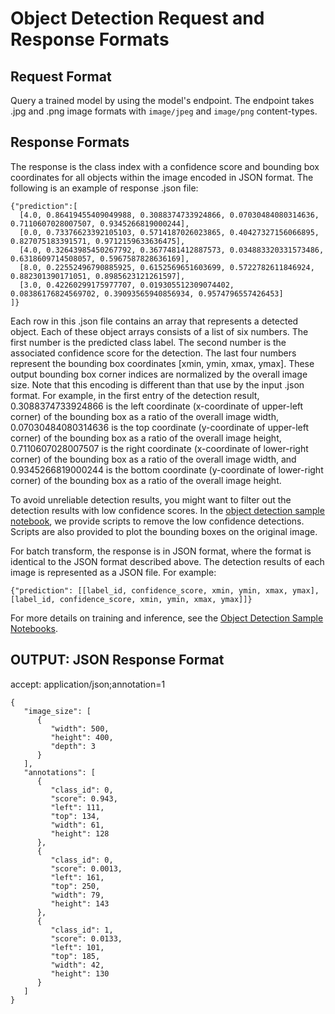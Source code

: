 # Object Detection Request and Response Formats<a name="object-detection-in-formats"></a>

## Request Format<a name="object-detection-json"></a>

Query a trained model by using the model's endpoint\. The endpoint takes \.jpg and \.png image formats with `image/jpeg` and `image/png` content\-types\.

## Response Formats<a name="object-detection-recordio"></a>

The response is the class index with a confidence score and bounding box coordinates for all objects within the image encoded in JSON format\. The following is an example of response \.json file:

```
{"prediction":[
  [4.0, 0.86419455409049988, 0.3088374733924866, 0.07030484080314636, 0.7110607028007507, 0.9345266819000244],
  [0.0, 0.73376623392105103, 0.5714187026023865, 0.40427327156066895, 0.827075183391571, 0.9712159633636475],
  [4.0, 0.32643985450267792, 0.3677481412887573, 0.034883320331573486, 0.6318609714508057, 0.5967587828636169],
  [8.0, 0.22552496790885925, 0.6152569651603699, 0.5722782611846924, 0.882301390171051, 0.8985623121261597],
  [3.0, 0.42260299175977707, 0.019305512309074402, 0.08386176824569702, 0.39093565940856934, 0.9574796557426453]
]}
```

Each row in this \.json file contains an array that represents a detected object\. Each of these object arrays consists of a list of six numbers\. The first number is the predicted class label\. The second number is the associated confidence score for the detection\. The last four numbers represent the bounding box coordinates \[xmin, ymin, xmax, ymax\]\. These output bounding box corner indices are normalized by the overall image size\. Note that this encoding is different than that use by the input \.json format\. For example, in the first entry of the detection result, 0\.3088374733924866 is the left coordinate \(x\-coordinate of upper\-left corner\) of the bounding box as a ratio of the overall image width, 0\.07030484080314636 is the top coordinate \(y\-coordinate of upper\-left corner\) of the bounding box as a ratio of the overall image height, 0\.7110607028007507 is the right coordinate \(x\-coordinate of lower\-right corner\) of the bounding box as a ratio of the overall image width, and 0\.9345266819000244 is the bottom coordinate \(y\-coordinate of lower\-right corner\) of the bounding box as a ratio of the overall image height\. 

To avoid unreliable detection results, you might want to filter out the detection results with low confidence scores\. In the [object detection sample notebook](https://github.com/awslabs/amazon-sagemaker-examples/tree/master/introduction_to_amazon_algorithms/object_detection_pascalvoc_coco), we provide scripts to remove the low confidence detections\. Scripts are also provided to plot the bounding boxes on the original image\.

For batch transform, the response is in JSON format, where the format is identical to the JSON format described above\. The detection results of each image is represented as a JSON file\. For example:

```
{"prediction": [[label_id, confidence_score, xmin, ymin, xmax, ymax], [label_id, confidence_score, xmin, ymin, xmax, ymax]]}
```

For more details on training and inference, see the [Object Detection Sample Notebooks](object-detection.md#object-detection-sample-notebooks)\.

## OUTPUT: JSON Response Format<a name="object-detection-output-json"></a>

accept: application/json;annotation=1

```
{
   "image_size": [
      {
         "width": 500,
         "height": 400,
         "depth": 3
      }
   ],
   "annotations": [
      {
         "class_id": 0,
         "score": 0.943,
         "left": 111,
         "top": 134,
         "width": 61,
         "height": 128
      },
      {
         "class_id": 0,
         "score": 0.0013,
         "left": 161,
         "top": 250,
         "width": 79,
         "height": 143
      },
      {
         "class_id": 1,
         "score": 0.0133,
         "left": 101,
         "top": 185,
         "width": 42,
         "height": 130
      }
   ]
}
```